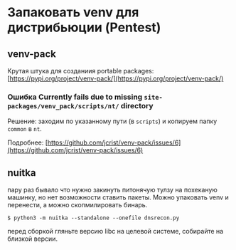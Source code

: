 # Запаковать venv для дистрибьюции (Pentest)

## venv-pack

Крутая штука для созданиия portable packages: [https://pypi.org/project/venv-pack/](https://pypi.org/project/venv-pack/)

### Ошибка Currently fails due to missing `site-packages/venv_pack/scripts/nt/` directory

Решение: заходим по указанному пути (в `scripts`) и копируем папку `common` в `nt`.

Подробнее: [https://github.com/jcrist/venv-pack/issues/6](https://github.com/jcrist/venv-pack/issues/6)

## nuitka

пару раз бывало что нужно закинуть питонячую тулзу на похеканую машинку, но нет возможности ставить пакеты. Можно упаковать venv и перенести, а можно скопмилировать бинарь.

```
$ python3 -m nuitka --standalone --onefile dnsrecon.py

```

перед сборкой гляньте версию libc на целевой системе, собирайте на близкой версии.
